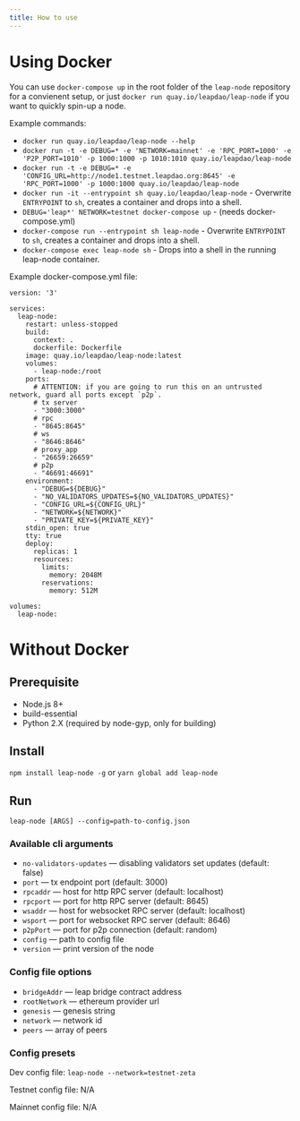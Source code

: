 ```yaml
---
title: How to use
---
```


# Using Docker

You can use `docker-compose up` in the root folder of the `leap-node` repository for a convienent setup,
or just `docker run quay.io/leapdao/leap-node` if you want to quickly spin-up a node.

Example commands:
- `docker run quay.io/leapdao/leap-node --help`
- `docker run -t -e DEBUG=* -e 'NETWORK=mainnet' -e 'RPC_PORT=1000' -e 'P2P_PORT=1010' -p 1000:1000 -p 1010:1010 quay.io/leapdao/leap-node`
- `docker run -t -e DEBUG=* -e 'CONFIG_URL=http://node1.testnet.leapdao.org:8645' -e 'RPC_PORT=1000' -p 1000:1000 quay.io/leapdao/leap-node`
- `docker run -it --entrypoint sh quay.io/leapdao/leap-node` - Overwrite `ENTRYPOINT` to `sh`, creates a container and drops into a shell.
- `DEBUG='leap*' NETWORK=testnet docker-compose up` - (needs docker-compose.yml)
- `docker-compose run --entrypoint sh leap-node` - Overwrite `ENTRYPOINT` to `sh`, creates a container and drops into a shell.
- `docker-compose exec leap-node sh` - Drops into a shell in the running leap-node container.

Example docker-compose.yml file:
```
version: '3'

services:
  leap-node:
    restart: unless-stopped
    build:
      context: .
      dockerfile: Dockerfile
    image: quay.io/leapdao/leap-node:latest
    volumes:
      - leap-node:/root
    ports:
      # ATTENTION: if you are going to run this on an untrusted network, guard all ports except `p2p`.
      # tx server
      - "3000:3000"
      # rpc
      - "8645:8645"
      # ws
      - "8646:8646"
      # proxy_app
      - "26659:26659"
      # p2p
      - "46691:46691"
    environment:
      - "DEBUG=${DEBUG}"
      - "NO_VALIDATORS_UPDATES=${NO_VALIDATORS_UPDATES}"
      - "CONFIG_URL=${CONFIG_URL}"
      - "NETWORK=${NETWORK}"
      - "PRIVATE_KEY=${PRIVATE_KEY}"
    stdin_open: true
    tty: true
    deploy:
      replicas: 1
      resources:
        limits:
          memory: 2048M
        reservations:
          memory: 512M

volumes:
  leap-node:
```

# Without Docker
## Prerequisite

- Node.js 8+
- build-essential
- Python 2.X (required by node-gyp, only for building)

## Install

`npm install leap-node -g` or `yarn global add leap-node`

## Run

`leap-node [ARGS] --config=path-to-config.json`

### Available cli arguments

- `no-validators-updates` — disabling validators set updates (default: false)
- `port` — tx endpoint port (default: 3000)
- `rpcaddr` — host for http RPC server (default: localhost)
- `rpcport` — port for http RPC server (default: 8645)
- `wsaddr` — host for websocket RPC server (default: localhost)
- `wsport` — port for websocket RPC server (default: 8646)
- `p2pPort` — port for p2p connection (default: random)
- `config` — path to config file
- `version` — print version of the node

### Config file options

- `bridgeAddr` — leap bridge contract address
- `rootNetwork` — ethereum provider url
- `genesis` — genesis string
- `network` — network id
- `peers` — array of peers

### Config presets

Dev config file: `leap-node --network=testnet-zeta`

Testnet config file: N/A

Mainnet config file: N/A
